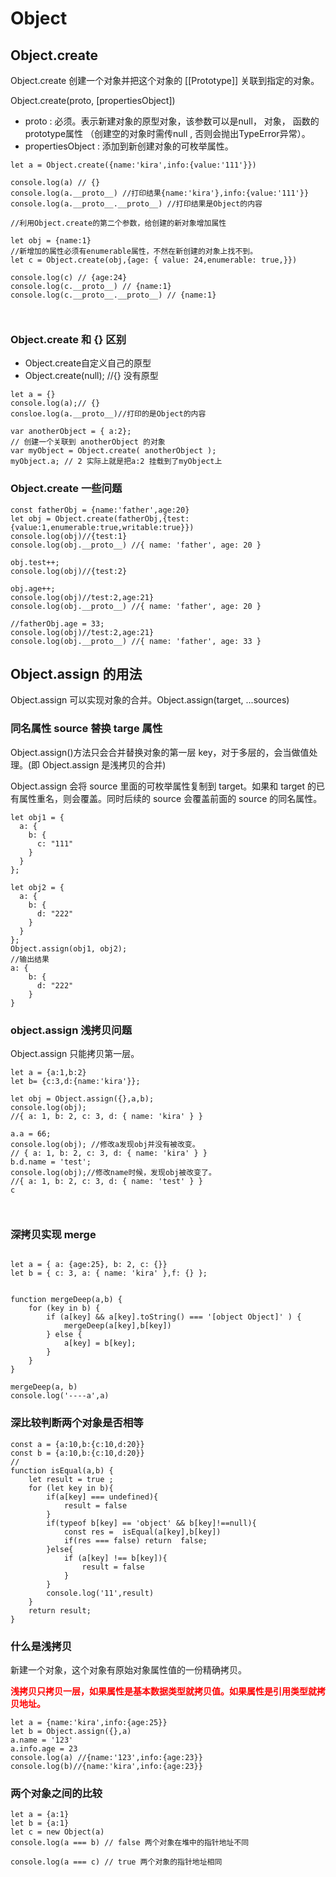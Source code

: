 # Object


## Object.create


Object.create 创建一个对象并把这个对象的 [[Prototype]] 关联到指定的对象。

Object.create(proto, [propertiesObject])

- proto : 必须。表示新建对象的原型对象，该参数可以是null， 对象， 函数的prototype属性 （创建空的对象时需传null , 否则会抛出TypeError异常）。
- propertiesObject :  添加到新创建对象的可枚举属性。

```angular2html
let a = Object.create({name:'kira',info:{value:'111'}})

console.log(a) // {}
console.log(a.__proto__) //打印结果{name:'kira'},info:{value:'111'}}
console.log(a.__proto__.__proto__) //打印结果是Object的内容

//利用Object.create的第二个参数，给创建的新对象增加属性

let obj = {name:1}
//新增加的属性必须有enumerable属性，不然在新创建的对象上找不到。
let c = Object.create(obj,{age: { value: 24,enumerable: true,}})

console.log(c) // {age:24}
console.log(c.__proto__) // {name:1}
console.log(c.__proto__.__proto__) // {name:1}



```
### Object.create 和 {} 区别

- Object.create自定义自己的原型
- Object.create(null); //{} 没有原型

```angular2html
let a = {}
console.log(a);// {}
consloe.log(a.__proto__)//打印的是Object的内容 
```

```$xslt
var anotherObject = { a:2};
// 创建一个关联到 anotherObject 的对象
var myObject = Object.create( anotherObject );
myObject.a; // 2 实际上就是把a:2 挂载到了myObject上
```

### Object.create 一些问题

```
const fatherObj = {name:'father',age:20}
let obj = Object.create(fatherObj,{test:{value:1,enumerable:true,writable:true}})
console.log(obj)//{test:1}
console.log(obj.__proto__) //{ name: 'father', age: 20 }

obj.test++;
console.log(obj)//{test:2}

obj.age++;
console.log(obj)//test:2,age:21}
console.log(obj.__proto__) //{ name: 'father', age: 20 }

//fatherObj.age = 33;
console.log(obj)//test:2,age:21}
console.log(obj.__proto__) //{ name: 'father', age: 33 }

```
## Object.assign 的用法

Object.assign 可以实现对象的合并。Object.assign(target, ...sources)

### 同名属性 source 替换 targe 属性

Object.assign()方法只会合并替换对象的第一层 key，对于多层的，会当做值处理。(即 Object.assign 是浅拷贝的合并)

Object.assign 会将 source 里面的可枚举属性复制到 target。如果和 target 的已有属性重名，则会覆盖。同时后续的 source 会覆盖前面的 source 的同名属性。

```
let obj1 = {
  a: {
    b: {
      c: "111"
    }
  }
};

let obj2 = {
  a: {
    b: {
      d: "222"
    }
  }
};
Object.assign(obj1, obj2);
//输出结果
a: {
    b: {
      d: "222"
    }
}
```

### object.assign 浅拷贝问题

Object.assign 只能拷贝第一层。

```
let a = {a:1,b:2}
let b= {c:3,d:{name:'kira'}};

let obj = Object.assign({},a,b);
console.log(obj);
//{ a: 1, b: 2, c: 3, d: { name: 'kira' } }

a.a = 66;
console.log(obj); //修改a发现obj并没有被改变。
// { a: 1, b: 2, c: 3, d: { name: 'kira' } }
b.d.name = 'test';
console.log(obj);//修改name时候，发现obj被改变了。
//{ a: 1, b: 2, c: 3, d: { name: 'test' } }
c



```

### 深拷贝实现 merge

```

let a = { a: {age:25}, b: 2, c: {}}
let b = { c: 3, a: { name: 'kira' },f: {} };


function mergeDeep(a,b) {
    for (key in b) {
        if (a[key] && a[key].toString() === '[object Object]' ) {
            mergeDeep(a[key],b[key])
        } else {
            a[key] = b[key];
        }
    }
}

mergeDeep(a, b)
console.log('----a',a)

```


### 深比较判断两个对象是否相等

```angular2html
const a = {a:10,b:{c:10,d:20}}
const b = {a:10,b:{c:10,d:20}}
//
function isEqual(a,b) {
    let result = true ;
    for (let key in b){
        if(a[key] === undefined){
            result = false
        }
        if(typeof b[key] == 'object' && b[key]!==null){
            const res =  isEqual(a[key],b[key])
            if(res === false) return  false;
        }else{
            if (a[key] !== b[key]){
                result = false
            }
        }
        console.log('11',result)
    }
    return result;
}

```

### 什么是浅拷贝

新建一个对象，这个对象有原始对象属性值的一份精确拷贝。

**<font color="red">浅拷贝只拷贝一层，如果属性是基本数据类型就拷贝值。如果属性是引用类型就拷贝地址。</font>**


```angular2html
let a = {name:'kira',info:{age:25}}
let b = Object.assign({},a)
a.name = '123'
a.info.age = 23
console.log(a) //{name:'123',info:{age:23}}
console.log(b)//{name:'kira',info:{age:23}}

```

### 两个对象之间的比较

```angular2html
let a = {a:1}
let b = {a:1}
let c = new Object(a)
console.log(a === b) // false 两个对象在堆中的指针地址不同

console.log(a === c) // true 两个对象的指针地址相同
```




